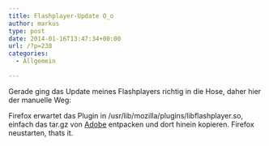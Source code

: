 ```yaml
---
title: Flashplayer-Update O_o
author: markus
type: post
date: 2014-01-16T13:47:34+00:00
url: /?p=238
categories:
  - Allgemein

---
```

Gerade ging das Update meines Flashplayers richtig in die Hose, daher hier der manuelle Weg:
  
Firefox erwartet das Plugin in /usr/lib/mozilla/plugins/libflashplayer.so, einfach das tar.gz von <a href="http://get.adobe.com/de/flashplayer/" title="http://get.adobe.com/de/flashplayer/" target="_blank">Adobe</a> entpacken und dort hinein kopieren. Firefox neustarten, thats it.